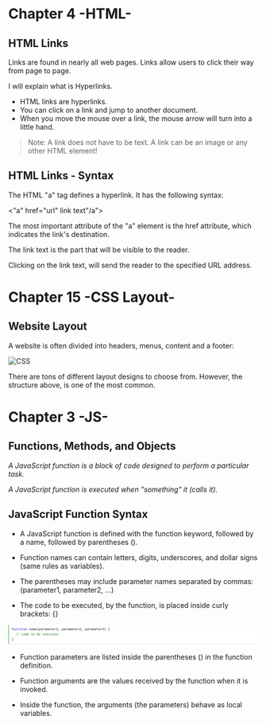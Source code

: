 # Chapter 4 -HTML-
## HTML Links

Links are found in nearly all web pages. Links allow users to click their way from page to page.

I will explain what is Hyperlinks.
- HTML links are hyperlinks.
- You can click on a link and jump to another document.
- When you move the mouse over a link, the mouse arrow will turn into a little hand.
> Note: A link does not have to be text. A link can be an image or any other HTML element!

## HTML Links - Syntax

The HTML "a" tag defines a hyperlink. It has the following syntax:

<"a" href="url" link text"/a">

The most important attribute of the "a" element is the href attribute, which indicates the link's destination.

The link text is the part that will be visible to the reader.

Clicking on the link text, will send the reader to the specified URL address.


# Chapter 15 -CSS Layout-

## Website Layout
A website is often divided into headers, menus, content and a footer:


![CSS ](https://media.geeksforgeeks.org/wp-content/uploads/website_layout-300x268.png "Layout")

There are tons of different layout designs to choose from. However, the structure above, is one of the most common.


# Chapter 3 -JS-
## Functions, Methods, and Objects

*A JavaScript function is a block of code designed to perform a particular task.*

*A JavaScript function is executed when "something"  it (calls it).*

## JavaScript Function Syntax
- A JavaScript function is defined with the function keyword, followed by a name, followed by parentheses ().

- Function names can contain letters, digits, underscores, and dollar signs (same rules as variables).

- The parentheses may include parameter names separated by commas:
(parameter1, parameter2, ...)

- The code to be executed, by the function, is placed inside curly brackets: {}

![JS ](IMG/Functions.PNG "Functions")

- Function parameters are listed inside the parentheses () in the function definition.

- Function arguments are the values received by the function when it is invoked.

- Inside the function, the arguments (the parameters) behave as local variables.